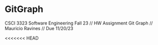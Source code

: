 # GitGraph
CSCI 3323 Software Engineering Fall 23 // HW Assignment Git Graph // Mauricio Ravines // Due 11/20/23

<<<<<<< HEAD
<!--3rd commit reference 0>
<!--4th commit reference 3>
<<<<<<< HEAD
=======
<!--1st commit reference 0>
<!--2nd commit reference 1>
<<<<<<< HEAD
<!--10th commit reference 2>
=======
>>>>>>> main

<!--6th commit reference 5>
=======
<!--7th commit reference 4>
<!--8th commit reference 7>
<!--9th commit reference 8>
>>>>>>> bug-fix-experimental
>>>>>>> bug-fix

<!--14th commit reference 13>